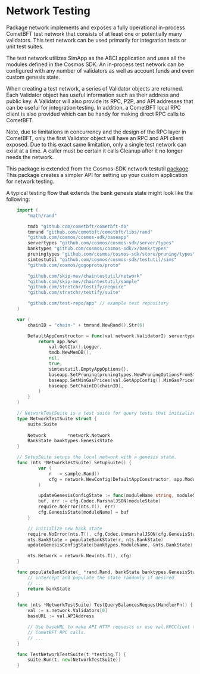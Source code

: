 # Network Testing


Package network implements and exposes a fully operational in-process CometBFT
test network that consists of at least one or potentially many validators. This
test network can be used primarily for integration tests or unit test suites.

The test network utilizes SimApp as the ABCI application and uses all the modules
defined in the Cosmos SDK. An in-process test network can be configured with any
number of validators as well as account funds and even custom genesis state.

When creating a test network, a series of Validator objects are returned. Each
Validator object has useful information such as their address and public key. A
Validator will also provide its RPC, P2P, and API addresses that can be useful
for integration testing. In addition, a CometBFT local RPC client is also provided
which can be handy for making direct RPC calls to CometBFT.

Note, due to limitations in concurrency and the design of the RPC layer in
CometBFT, only the first Validator object will have an RPC and API client
exposed. Due to this exact same limitation, only a single test network can exist
at a time. A caller must be certain it calls Cleanup after it no longer needs
the network.

This package is extended from the Cosmos-SDK network testutil [package](https://github.com/cosmos/cosmos-sdk/tree/main/testutil/network).
This package creates a simpler API for setting up your custom application for network testing.

A typical testing flow that extends the bank genesis state might look like the following:
```go
    import (
        "math/rand"

        tmdb "github.com/cometbft/cometbft-db"
        tmrand "github.com/cometbft/cometbft/libs/rand"
        "github.com/cosmos/cosmos-sdk/baseapp"
        servertypes "github.com/cosmos/cosmos-sdk/server/types"
        banktypes "github.com/cosmos/cosmos-sdk/x/bank/types"
        pruningtypes "github.com/cosmos/cosmos-sdk/store/pruning/types"
        simtestutil "github.com/cosmos/cosmos-sdk/testutil/sims"
        "github.com/cosmos/gogoproto/proto"

        "github.com/skip-mev/chaintestutil/network"
        "github.com/skip-mev/chaintestutil/sample"
        "github.com/stretchr/testify/require"   
        "github.com/stretchr/testify/suite"

        "github.com/test-repo/app" // example test repository 		
    )

    var (
        chainID = "chain-" + tmrand.NewRand().Str(6)

        DefaultAppConstructor = func(val network.ValidatorI) servertypes.Application {
            return app.New(
                val.GetCtx().Logger,
                tmdb.NewMemDB(),
                nil,
                true,
                simtestutil.EmptyAppOptions{},
                baseapp.SetPruning(pruningtypes.NewPruningOptionsFromString(val.GetAppConfig().Pruning)),
                baseapp.SetMinGasPrices(val.GetAppConfig().MinGasPrices),
                baseapp.SetChainID(chainID),
            )
	    }
    )

    // NetworkTestSuite is a test suite for query tests that initializes a network instance. 
    type NetworkTestSuite struct {
        suite.Suite
		
        Network        *network.Network
        BankState banktypes.GenesisState
    }

    // SetupSuite setups the local network with a genesis state.
    func (nts *NetworkTestSuite) SetupSuite() {
            var (
                r   = sample.Rand()
                cfg = network.NewConfig(DefaultAppConstructor, app.ModuleBasics, chainID)
            )

            updateGenesisConfigState := func(moduleName string, moduleState proto.Message) {
            buf, err := cfg.Codec.MarshalJSON(moduleState)
            require.NoError(nts.T(), err)
            cfg.GenesisState[moduleName] = buf
        }

        // initialize new bank state
        require.NoError(nts.T(), cfg.Codec.UnmarshalJSON(cfg.GenesisState[banktypes.ModuleName], &nts.BankState))
        nts.BankState = populateBankState(r, nts.BankState)
        updateGenesisConfigState(banktypes.ModuleName, &nts.BankState)

        nts.Network = network.New(nts.T(), cfg)
    }

    func populateBankState(_ *rand.Rand, bankState banktypes.GenesisState) banktypes.GenesisState {
        // intercept and populate the state randomly if desired
		// ...
        return bankState
    }

	func (nts *NetworkTestSuite) TestQueryBalancesRequestHandlerFn() {
        val := s.network.Validators[0]
        baseURL := val.APIAddress

        // Use baseURL to make API HTTP requests or use val.RPCClient to make direct
        // CometBFT RPC calls.
        // ...
    }

    func TestNetworkTestSuite(t *testing.T) {
        suite.Run(t, new(NetworkTestSuite))
    }
```

